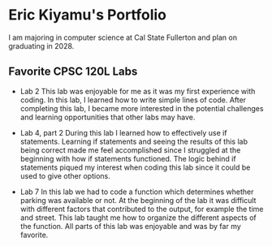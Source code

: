 
# Eric Kiyamu's Portfolio

I am majoring in computer science at Cal State Fullerton and plan on graduating in 2028.

## Favorite CPSC 120L Labs

* Lab 2
This lab was enjoyable for me as it was my first experience with coding. In this lab, I learned how to write simple lines of code. After completing this lab, I became more interested in the potential challenges and learning opportunities that other labs may have. 

* Lab 4, part 2
During this lab I learned how to effectively use if statements. Learning if statements and seeing the results of this lab being correct made me feel accomplished since I struggled at the beginning with how if statements functioned. The logic behind if statements piqued my interest when coding this lab since it could be used to give other options. 

* Lab 7
In this lab we had to code a function which determines whether parking was available or not. At the beginning of the lab it was difficult with different factors that contributed to the output, for example the time and street. This lab taught me how to organize the different aspects of the function. All parts of this lab was enjoyable and was by far my favorite.
